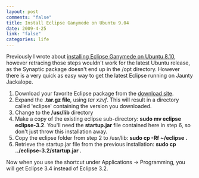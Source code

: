 ```yaml
--- 
layout: post
comments: "false"
title: Install Eclipse Ganymede on Ubuntu 9.04
date: 2009-4-25
link: "false"
categories: life
---
```

Previously I wrote about <a title="How to install Eclipse on Ubuntu 8.10" href="http://zanshin.net/2008/07/22/eclipse-ganymede-on-ubuntu/">installing Eclipse Ganymede on Ubuntu 8.10</a>, however retracing those steps wouldn't work for the latest Ubuntu release, as the Synaptic package doesn't end up in the /opt directory. However there is a very quick as easy way to get the latest Eclipse running on Jaunty Jackalope.
<ol>
	<li>Download your favorite Eclipse package from the <a title="Eclipse downloads" href="http://www.eclipse.org/downloads/">download site</a>.</li>
	<li>Expand the <strong>.tar.gz file</strong>, using <em>tar xzvf</em>. This will result in a directory called 'eclipse' containing the version you downloaded.</li>
	<li>Change to the <strong>/usr/lib</strong> directory</li>
	<li>Make a copy of the existing eclipse sub-directory: <strong>sudo mv eclipse eclipse-3.2</strong>. You'll need the <strong>startup.jar</strong> file contained here in step 6, so don't just throw this installation away.</li>
	<li>Copy the eclipse folder from step 2 to /usr/lib: <strong>sudo cp -Rf ~/eclipse .</strong></li>
	<li>Retrieve the startup.jar file from the previous installation: <strong>sudo cp ../eclipse-3.2/startup.jar .</strong></li>
</ol>
Now when you use the shortcut under Applications -&gt; Programming, you will get Eclipse 3.4 instead of Eclipse 3.2.
